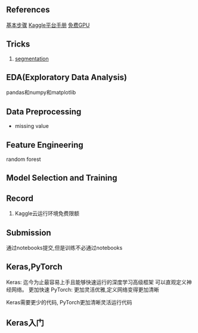 ## References
[基本步骤](https://blog.csdn.net/so__sunshine/article/details/70170015)
[Kaggle平台手册](https://www.jianshu.com/p/ce5cbf592711)
[免费GPU](https://zhuanlan.zhihu.com/p/166151381)
## Tricks
1. [segmentation](https://neptune.ai/blog/image-segmentation-tips-and-tricks-from-kaggle-competitions?)
## EDA(Exploratory Data Analysis)
pandas和numpy和matplotlib
## Data Preprocessing
* missing value
## Feature Engineering
random forest
## Model Selection and Training
## Record
1. Kaggle云运行环境免费限额
## Submission
通过notebooks提交,但是训练不必通过notebooks
## Keras,PyTorch
Keras: 迄今为止最容易上手且能够快速运行的深度学习高级框架
可以直观定义神经网络。 更加快速
PyTorch: 更加灵活优雅,定义网络变得更加清晰

Keras需要更少的代码, PyTorch更加清晰灵活运行代码
## Keras入门